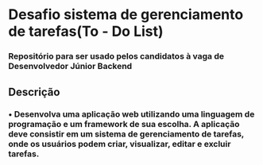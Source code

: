 ﻿# Desafio sistema de gerenciamento de tarefas(To - Do List)
### Repositório para ser usado pelos candidatos à vaga de Desenvolvedor Júnior Backend
## Descrição
### • Desenvolva uma aplicação web utilizando uma linguagem de programação e um framework de sua escolha. A aplicação deve consistir em um sistema de gerenciamento de tarefas, onde os usuários podem criar, visualizar, editar e excluir tarefas.
